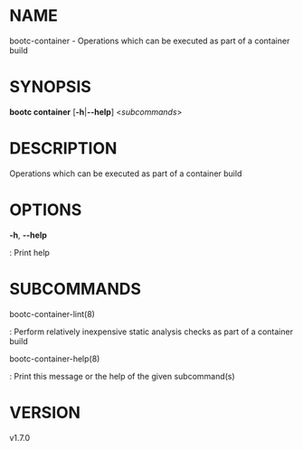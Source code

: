 # NAME

bootc-container - Operations which can be executed as part of a
container build

# SYNOPSIS

**bootc container** \[**-h**\|**\--help**\] \<*subcommands*\>

# DESCRIPTION

Operations which can be executed as part of a container build

# OPTIONS

**-h**, **\--help**

:   Print help

# SUBCOMMANDS

bootc-container-lint(8)

:   Perform relatively inexpensive static analysis checks as part of a
    container build

bootc-container-help(8)

:   Print this message or the help of the given subcommand(s)

# VERSION

v1.7.0

